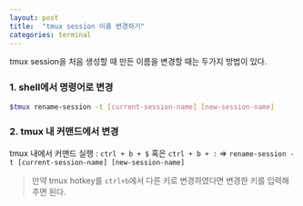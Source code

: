 ```yaml
---
layout: post
title:  "tmux session 이름 변경하기"
categories: terminal
---
```



tmux session을 처음 생성할 때 만든 이름을 변경할 때는 두가지 방법이 있다.

### 1. shell에서 명령어로 변경

```bash
$tmux rename-session -t [current-session-name] [new-session-name]
```

### 2. tmux 내 커맨드에서 변경
tmux 내에서 커맨드 실행 : `ctrl + b + $` 혹은 `ctrl + b + :` => `rename-session -t [current-session-name] [new-session-name]`

> 만약 tmux hotkey를 `ctrl+b`에서 다른 키로 변경하였다면 변경한 키를 입력해주면 된다.
